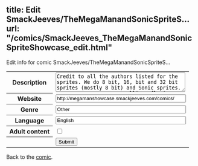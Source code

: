 title: Edit SmackJeeves/TheMegaManandSonicSpriteS...
url: "/comics/SmackJeeves_TheMegaManandSonicSpriteShowcase_edit.html"
---
Edit info for comic SmackJeeves/TheMegaManandSonicSpriteS...

<form name="comic" action="http://gaepostmail.appspot.com/comic/" method="post">
<table class="comicinfo">
<tr>
<th>Description</th><td><textarea name="description" cols="40" rows="3">Credit to all the authors listed for the sprites. We do 8 bit, 16, bit and 32 bit sprites (mostly 8 bit) and Sonic sprites. WE TAKE REQUESTS. no trolling, flaming, cussing (some allowed) and ABSOLUTELY NO STEALING SPRITES AND DON'T CLAIM ANY AS YOUR OWN, unless you actually made them and your part of this showcase. *One new rule: I would like to address the fact that THIS IS NO LONGER A SHOWCASE WHERE WE POST RESOURCE SPRITES OR SPRITES WE DIDN'T MAKE! I'm gonna remove the sheets that aren't ours soon. any body else that posts anything that isn't theirs will be punished, if caught, with the following: 1st offense: a warning. 2nd offense: comment privilege taken away. 3rd offense: uploading privilege taken away Anything past the third offense will result in removal from this comic.</textarea></td>
</tr>
<tr>
<th>Website</th><td><input type="text" name="url" value="http://megamanshowcase.smackjeeves.com/comics/" size="40"/></td>
</tr>
<tr>
<th>Genre</th><td><input type="text" name="genre" value="Other" size="40"/></td>
</tr>
<tr>
<th>Language</th><td><input type="text" name="language" value="English" size="40"/></td>
</tr>
<tr>
<th>Adult content</th><td><input type="checkbox" name="adult" value="adult" /></td>
</tr>
<tr>
<th></th><td>
<input type="hidden" name="comic" value="SmackJeeves_TheMegaManandSonicSpriteShowcase" />
<input type="submit" name="submit" value="Submit" />
</td>
</tr>
</table>
</form>

Back to the [comic](SmackJeeves_TheMegaManandSonicSpriteShowcase.html).

